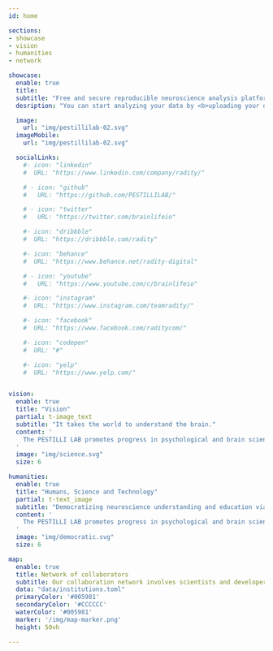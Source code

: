 ```yaml
---
id: home

sections:
- showcase
- vision
- humanities
- network

showcase:
  enable: true
  title:
  subtitle: "Free and secure reproducible neuroscience analysis platform."
  desription: "You can start analyzing your data by <b>uploading your data</b> or import data from public archives. You can combine over 400+ pre-processing Apps to build your custom workflows</b>, and <b>easily submit thousands of jobs</b> on our shared HPC systems</b>. <b>Perform group-level analysis</b> on Jupyter notebooks and apply machine learning methods. <b>Publish your full workflow</b> using a single DOI"

  image:
    url: "img/pestillilab-02.svg"
  imageMobile:
    url: "img/pestillilab-02.svg"

  socialLinks:
    #- icon: "linkedin"
    #  URL: "https://www.linkedin.com/company/radity/"

    # - icon: "github"
    #   URL: "https://github.com/PESTILLILAB/"

    # - icon: "twitter"
    #   URL: "https://twitter.com/brainlifeio"

    #- icon: "dribbble"
    #  URL: "https://dribbble.com/radity"

    #- icon: "behance"
    #  URL: "https://www.behance.net/radity-digital"

    # - icon: "youtube"
    #   URL: "https://www.youtube.com/c/brainlifeio"

    #- icon: "instagram"
    #  URL: "https://www.instagram.com/teamradity/"

    #- icon: "facebook"
    #  URL: "https://www.facebook.com/raditycom/"

    #- icon: "codepen"
    #  URL: "#"

    #- icon: "yelp"
    #  URL: "https://www.yelp.com/"


vision:
  enable: true
  title: "Vision"
  partial: t-image_text
  subtitle: "It takes the world to understand the brain."
  content: '
    The PESTILLI LAB promotes progress in psychological and brain science via the democratization of scientific research, methods, data and infrastructure. We strive to advance societal good by accelerating neuroscientific discovery and education via data-science applications and innovative technology.
  '
  image: "img/science.svg"
  size: 6

humanities:
  enable: true
  title: "Humans, Science and Technology"
  partial: t-text_image
  subtitle: "Democratizing neuroscience understanding and education via technology."
  content: '
    The PESTILLI LAB promotes progress in psychological and brain science via the democratization of scientific research, methods, data and infrastructure. We strive to advance societal good by accelerating neuroscientific discovery and education via data-science applications and innovative technology.
  '
  image: "img/democratic.svg"
  size: 6

map:
  enable: true
  title: Network of collaborators
  subtitle: Our collaboration network involves scientists and developers across the globe
  data: "data/institutions.toml"
  primaryColor: '#005981'
  secondaryColor: '#CCCCCC'
  waterColor: '#005981'
  marker: '/img/map-marker.png'
  height: 50vh

---
```

